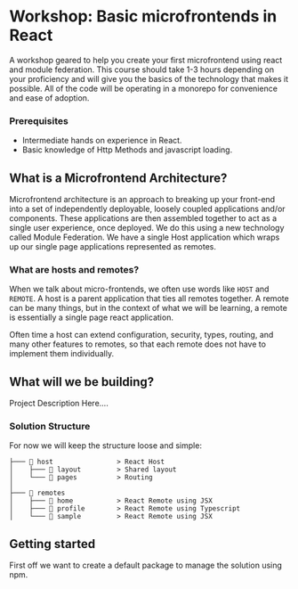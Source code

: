 # Workshop: Basic microfrontends in React
A workshop geared to help you create your first microfrontend using react and module federation. This course should take 1-3 hours depending on your proficiency and will give you the basics of the technology that makes it possible. All of the code will be operating in a monorepo for convenience and ease of adoption. 

### Prerequisites 
- Intermediate hands on experience in React.
- Basic knowledge of Http Methods and javascript loading.

## What is a Microfrontend Architecture?

Microfrontend architecture is an approach to breaking up your front-end into a set of independently deployable, loosely coupled applications and/or components. These applications are then assembled together to act as a single user experience, once deployed. We do this using a new technology called Module Federation. We have a single Host application which wraps up our single page applications represented as remotes.

### What are hosts and remotes?

When we talk about micro-frontends, we often use words like `HOST` and `REMOTE`. A host is a parent application that ties all remotes together. A remote can be many things, but in the context of what we will be learning, a remote is essentially a single page react application. 

Often time a host can extend configuration, security, types, routing, and many other features to remotes, so that each remote does not have to implement them individually.

## What will we be building?
Project Description Here....

### Solution Structure
For now we will keep the structure loose and simple:

```
├─── 📁 host                > React Host
│    ├─── 📁 layout         > Shared layout
│    └─── 📁 pages          > Routing
│
├─── 📁 remotes
│    ├─── 📁 home           > React Remote using JSX
│    ├─── 📁 profile        > React Remote using Typescript
│    └─── 📁 sample         > React Remote using JSX
```

## Getting started

First off we want to create a default package to manage the solution using npm. 